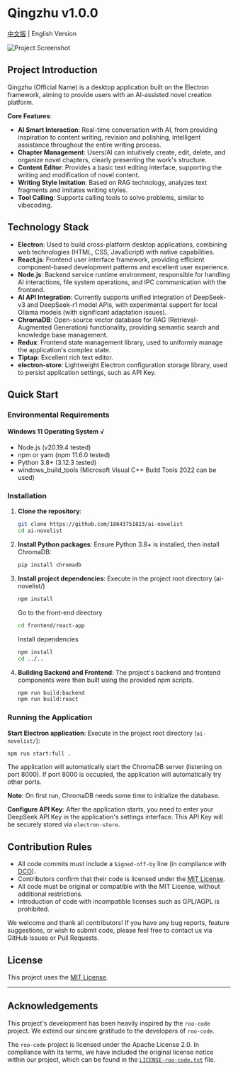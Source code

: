 # Qingzhu v1.0.0

[中文版](README.md) | English Version

![Project Screenshot](images/示例图片.png)
## Project Introduction

Qingzhu (Official Name) is a desktop application built on the Electron framework, aiming to provide users with an AI-assisted novel creation platform.

**Core Features**:
*   **AI Smart Interaction**: Real-time conversation with AI, from providing inspiration to content writing, revision and polishing, intelligent assistance throughout the entire writing process.
*   **Chapter Management**: Users/AI can intuitively create, edit, delete, and organize novel chapters, clearly presenting the work's structure.
*   **Content Editor**: Provides a basic text editing interface, supporting the writing and modification of novel content.
*   **Writing Style Imitation**: Based on RAG technology, analyzes text fragments and imitates writing styles.
*   **Tool Calling**: Supports calling tools to solve problems, similar to vibecoding.

## Technology Stack

*   **Electron**: Used to build cross-platform desktop applications, combining web technologies (HTML, CSS, JavaScript) with native capabilities.
*   **React.js**: Frontend user interface framework, providing efficient component-based development patterns and excellent user experience.
*   **Node.js**: Backend service runtime environment, responsible for handling AI interactions, file system operations, and IPC communication with the frontend.
*   **AI API Integration**: Currently supports unified integration of DeepSeek-v3 and DeepSeek-r1 model APIs, with experimental support for local Ollama models (with significant adaptation issues).
*   **ChromaDB**: Open-source vector database for RAG (Retrieval-Augmented Generation) functionality, providing semantic search and knowledge base management.
*   **Redux**: Frontend state management library, used to uniformly manage the application's complex state.
*   **Tiptap**: Excellent rich text editor.
*   **electron-store**: Lightweight Electron configuration storage library, used to persist application settings, such as API Key.



## Quick Start

### Environmental Requirements
#### Windows 11 Operating System √
*   Node.js (v20.19.4 tested)
*   npm or yarn (npm 11.6.0 tested)
*   Python 3.8+ (3.12.3 tested)
*   windows_build_tools (Microsoft Visual C++ Build Tools 2022 can be used)

### Installation

1.  **Clone the repository**:
    ```bash
    git clone https://github.com/18643751823/ai-novelist
    cd ai-novelist
    ```

2.  **Install Python packages**:
    Ensure Python 3.8+ is installed, then install ChromaDB:
    ```bash
    pip install chromadb
    ```

3.  **Install project dependencies**:
    Execute in the project root directory (ai-novelist/)
    ```bash
    npm install
    ```
    Go to the front-end directory
    ```bash
    cd frontend/react-app
    ```
    Install dependencies
    ```bash
    npm install
    cd ../..
    ```
4.  **Building Backend and Frontend**:
    The project's backend and frontend components were then built using the provided npm scripts.
    ```bash
    npm run build:backend
    npm run build:react
    ```
### Running the Application

**Start Electron application**:
Execute in the project root directory (`ai-novelist/`):
```bash
npm run start:full .
```

The application will automatically start the ChromaDB server (listening on port 8000). If port 8000 is occupied, the application will automatically try other ports.

**Note**: On first run, ChromaDB needs some time to initialize the database.

**Configure API Key**:
After the application starts, you need to enter your DeepSeek API Key in the application's settings interface. This API Key will be securely stored via `electron-store`.


## Contribution Rules
- All code commits must include a `Signed-off-by` line (in compliance with [DCO](https://developercertificate.org/)).
- Contributors confirm that their code is licensed under the [MIT License](LICENSE).
- All code must be original or compatible with the MIT License, without additional restrictions.
- Introduction of code with incompatible licenses such as GPL/AGPL is prohibited.

We welcome and thank all contributors! If you have any bug reports, feature suggestions, or wish to submit code, please feel free to contact us via GitHub Issues or Pull Requests.

## License

This project uses the [MIT License](LICENSE).


---

## Acknowledgements

This project's development has been heavily inspired by the `roo-code` project. We extend our sincere gratitude to the developers of `roo-code`.

The `roo-code` project is licensed under the Apache License 2.0. In compliance with its terms, we have included the original license notice within our project, which can be found in the [`LICENSE-roo-code.txt`](./LICENSE-roo-code.txt) file.
